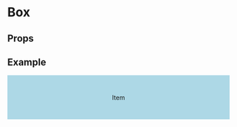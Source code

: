 <script lang="ts">
	import type { Space } from '$lib/types';
	import Box from '$lib/Box/index.svelte';
	import SqueezeContainer from '$lib/SqueezeContainer/index.svelte';
	import PropSelect from '$lib/PropSelect/index.svelte';

	import { space_options } from '../../preview-content/options';

	let boxSpace: Space = 'var(--s-1)';
</script>

<style>
	span {
		display: flex;
		align-items: center;
		justify-content: center;
		width: 100%;
		max-width: none;
		height: 100px;
		background-color: lightblue;
	}
</style>

# Box

## Props

<PropSelect options={space_options} name="boxSpace" bind:value={boxSpace} />

## Example

<SqueezeContainer>
	<Box {boxSpace}><span>Item</span></Box>
</SqueezeContainer>
